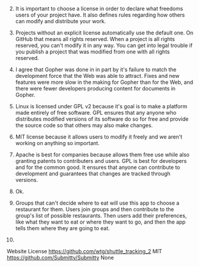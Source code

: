 2. It is important to choose a license in order to declare what freedoms users of your project have. It also defines rules regarding how others can modify and distribute your work.

3. Projects without an explicit license automatically use the default one. On GitHub that means all rights reserved. When a project is all rights reserved, you can't modify it in any way. You can get into legal trouble if you publish a project that was modified from one with all rights reserved.

4. I agree that Gopher was done in in part by it's failure to match the development force that the Web was able to attract. Fixes and new features were more slow in the making for Gopher than for the Web, and there were fewer developers producing content for documents in Gopher.

5. Linux is licensed under GPL v2 because it's goal is to make a platform made entirely of free software. GPL ensures that any anyone who distributes modified versions of its software do so for free and provide the source code so that others may also make changes.

6. MIT license because it allows users to modify it freely and we aren't working on anything so important.

7. Apache is best for companies because allows them free use while also granting patents to contributers and users. GPL is best for developers and for the common good. It ensures that anyone can contribute to development and guarantees that changes are tracked through versions.

8. Ok. 

9. Groups that can't decide where to eat will use this app to choose a restaurant for them. Users join groups and then contribute to the group's list of possible restaurants. Then users add their preferences, like what they want to eat or where they want to go, and then the app tells them where they are going to eat.

10. 
Website												License
https://github.com/wtg/shuttle_tracking_2				MIT
https://github.com/Submitty/Submitty					None